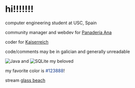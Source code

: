 # hi!!!!!!!

computer engineering student at USC, Spain

community manager and webdev for [Panadería Ana](https://panaderiaana.com)

coder for [Kaiserreich](https://en.wikipedia.org/wiki/Kaiserreich_(video_game))

code/comments may be in galician and generally unreadable

![Java](https://img.shields.io/badge/-Java-orange?style=flat&logo=java&logoColor=white) and ![SQLite](https://img.shields.io/badge/-SQLite-07405E?style=flat&logo=sqlite&logoColor=white) my beloved

my favorite color is <span style="color:#123888;">#123888</span>!  

stream [glass beach](https://open.spotify.com/track/0s4SBcxkhUzP14eFKrWdEC?si=c1a224cdefcd4ed3)
